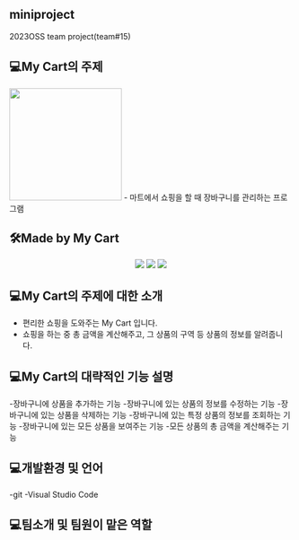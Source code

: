 ## miniproject
2023OSS team project(team#15)


## 💻My Cart의 주제
<html>
     <img src= "https://cdn.pixabay.com/photo/2013/07/12/14/53/cart-148964_960_720.png" width="200" height = "200">
     </html>
- 마트에서 쇼핑을 할 때 장바구니를 관리하는 프로그램

## 🛠Made by My Cart
<html>
    <div align="center">
    <img src="https://img.shields.io/badge/C-EAEAEA?style=for-the-badge&logo=C&logoColor=black">
    <img src="https://img.shields.io/badge/html-E34F26?style=for-the-badge&logo=html5&logoColor=white">
     <img src="https://img.shields.io/badge/Visual%20Studio%20Code-007ACC?style=for-the-badge&logo=VisualStudioCode&logoColor=white">
        </div>
    </html>


## 💻My Cart의 주제에 대한 소개
- 편리한 쇼핑을 도와주는 My Cart 입니다.
- 쇼핑을 하는 중 총 금액을 계산해주고, 그 상품의 구역 등 상품의 정보를 알려줍니다.

## 💻My Cart의 대략적인 기능 설명
-장바구니에 상품을 추가하는 기능
-장바구니에 있는 상품의 정보를 수정하는 기능
-장바구니에 있는 상품을 삭제하는 기능
-장바구니에 있는 특정 상품의 정보를 조회하는 기능
-장바구니에 있는 모든 상품을 보여주는 기능
-모든 상품의 총 금액을 계산해주는 기능

## 💻개발환경 및 언어
-git
-Visual Studio Code

## 💻팀소개 및 팀원이 맡은 역할




   
